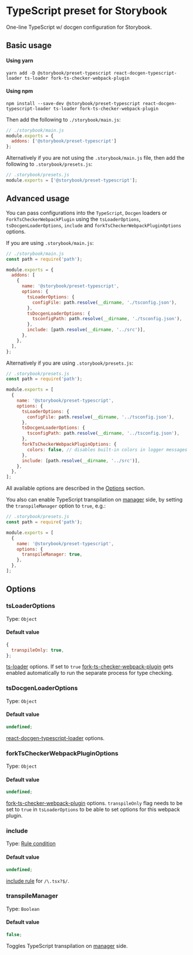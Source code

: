 # TypeScript preset for Storybook

One-line TypeScript w/ docgen configuration for Storybook.

## Basic usage

#### Using yarn

```
yarn add -D @storybook/preset-typescript react-docgen-typescript-loader ts-loader fork-ts-checker-webpack-plugin
```

#### Using npm

```
npm install --save-dev @storybook/preset-typescript react-docgen-typescript-loader ts-loader fork-ts-checker-webpack-plugin
```

Then add the following to `./storybook/main.js`:

```js
// ./storybook/main.js
module.exports = {
  addons: ['@storybook/preset-typescript']
};
```

Alternatively if you are not using the `.storybook/main.js` file, then add the following to `.storybook/presets.js`:

```js
// .storybook/presets.js
module.exports = ['@storybook/preset-typescript'];
```

## Advanced usage

You can pass configurations into the `TypeScript`, `Docgen` loaders or `ForkTsCheckerWebpackPlugin` using the `tsLoaderOptions`, `tsDocgenLoaderOptions`, `include` and `forkTsCheckerWebpackPluginOptions` options.

If you are using `.storybook/main.js`:

```js
// ./storybook/main.js
const path = require('path');

module.exports = {
  addons: [
    {
      name: '@storybook/preset-typescript',
      options: {
        tsLoaderOptions: {
          configFile: path.resolve(__dirname, './tsconfig.json'),
        },
        tsDocgenLoaderOptions: {
          tsconfigPath: path.resolve(__dirname, './tsconfig.json'),
        },
        include: [path.resolve(__dirname, '../src')],
      },
    },
  ],
};
```

Alternatively if you are using `.storybook/presets.js`:

```js
// .storybook/presets.js
const path = require('path');

module.exports = [
  {
    name: '@storybook/preset-typescript',
    options: {
      tsLoaderOptions: {
        configFile: path.resolve(__dirname, '../tsconfig.json'),
      },
      tsDocgenLoaderOptions: {
        tsconfigPath: path.resolve(__dirname, '../tsconfig.json'),
      },
      forkTsCheckerWebpackPluginOptions: {
        colors: false, // disables built-in colors in logger messages
      },
      include: [path.resolve(__dirname, '../src')],
    },
  },
];
```

All available options are described in the [Options](#options) section.

You also can enable TypeScript transpilation on [manager](https://storybook.js.org/docs/addons/writing-addons/) side, by setting the `transpileManager` option to `true`, e.g.:

```js
// .storybook/presets.js
const path = require('path');

module.exports = [
  {
    name: '@storybook/preset-typescript',
    options: {
      transpileManager: true,
    },
  },
];
```

## Options

### tsLoaderOptions

Type: `Object`

#### Default value

```js
{
  transpileOnly: true,
};
```

[ts-loader](https://github.com/TypeStrong/ts-loader#loader-options) options. If set to `true` [fork-ts-checker-webpack-plugin](https://github.com/TypeStrong/fork-ts-checker-webpack-plugin) gets enabled automatically to run the separate process for type checking.

### tsDocgenLoaderOptions

Type: `Object`

#### Default value

```js
undefined;
```

[react-docgen-typescript-loader](https://github.com/strothj/react-docgen-typescript-loader#loader-options) options.

### forkTsCheckerWebpackPluginOptions

Type: `Object`

#### Default value

```js
undefined;
```

[fork-ts-checker-webpack-plugin](https://github.com/TypeStrong/fork-ts-checker-webpack-plugin#options) options. `transpileOnly` flag needs to be set to `true` in `tsLoaderOptions` to be able to set options for this webpack plugin.

### include

Type: [Rule condition](https://webpack.js.org/configuration/module/#rule-conditions)

#### Default value

```js
undefined;
```

[include rule](https://webpack.js.org/configuration/module/#ruleinclude) for `/\.tsx?$/`.

### transpileManager

Type: `Boolean`

#### Default value

```js
false;
```

Toggles TypeScript transpilation on [manager](https://storybook.js.org/docs/addons/writing-addons/) side.
